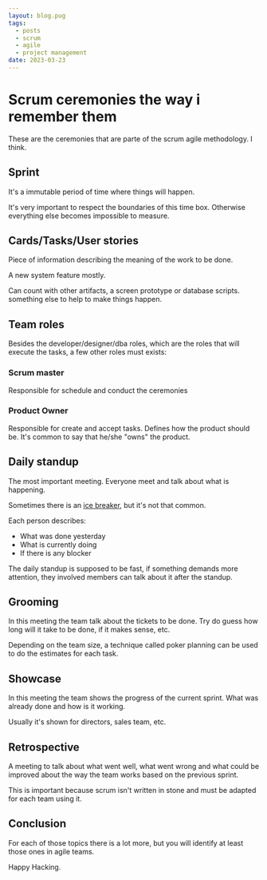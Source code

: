 ```yaml
---
layout: blog.pug
tags:
  - posts
  - scrum
  - agile
  - project management
date: 2023-03-23
---
```

# Scrum ceremonies the way i remember them

These are the ceremonies that are parte of the scrum agile methodology. I think.

## Sprint

It's a immutable period of time where things will happen.

It's very important to respect the boundaries of this time box. Otherwise
everything else becomes impossible to measure.

## Cards/Tasks/User stories

Piece of information describing the meaning of the work to be done.

A new system feature mostly.

Can count with other artifacts, a screen prototype or database scripts.
something else to help to make things happen.

## Team roles

Besides the developer/designer/dba roles, which are the roles that will execute
the tasks, a few other roles must exists:

### Scrum master

Responsible for schedule and conduct the ceremonies

### Product Owner

Responsible for create and accept tasks. Defines how the product should be. It's
common to say that he/she "owns" the product.

## Daily standup

The most important meeting. Everyone meet and talk about what is happening.

Sometimes there is an [ice breaker](https://resources.scrumalliance.org/Article/icebreakers-scrum-alliance-masters-use-build-trust-teams),
but it's not that common.

Each person describes:

- What was done yesterday
- What is currently doing
- If there is any blocker

The daily standup is supposed to be fast, if something demands more attention,
they involved members can talk about it after the standup.

## Grooming

In this meeting the team talk about the tickets to be done. Try do guess how
long will it take to be done, if it makes sense, etc.

Depending on the team size, a technique called poker planning can be used to do
the estimates for each task.

## Showcase

In this meeting the team shows the progress of the current sprint. What was
already done and how is it working.

Usually it's shown for directors, sales team, etc.

## Retrospective

A meeting to talk about what went well, what went wrong and what could be
improved about the way the team works based on the previous sprint.

This is important because scrum isn't written in stone and must be adapted for
each team using it.

## Conclusion

For each of those topics there is a lot more, but you will identify at least
those ones in agile teams.

Happy Hacking.
